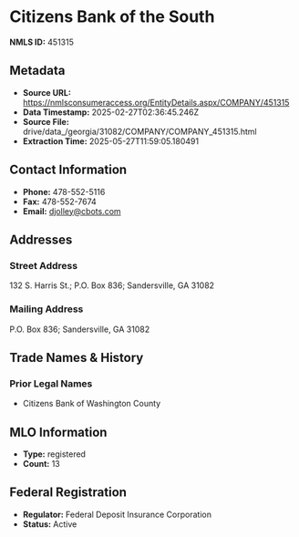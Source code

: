 # Citizens Bank of the South

**NMLS ID:** 451315

## Metadata
- **Source URL:** https://nmlsconsumeraccess.org/EntityDetails.aspx/COMPANY/451315
- **Data Timestamp:** 2025-02-27T02:36:45.246Z
- **Source File:** drive/data_/georgia/31082/COMPANY/COMPANY_451315.html
- **Extraction Time:** 2025-05-27T11:59:05.180491

## Contact Information
- **Phone:** 478-552-5116
- **Fax:** 478-552-7674
- **Email:** djolley@cbots.com

## Addresses
### Street Address
132 S. Harris St.; P.O. Box 836; Sandersville, GA 31082

### Mailing Address
P.O. Box 836; Sandersville, GA 31082

## Trade Names & History
### Prior Legal Names
- Citizens Bank of Washington County

## MLO Information
- **Type:** registered
- **Count:** 13

## Federal Registration
- **Regulator:** Federal Deposit Insurance Corporation
- **Status:** Active
